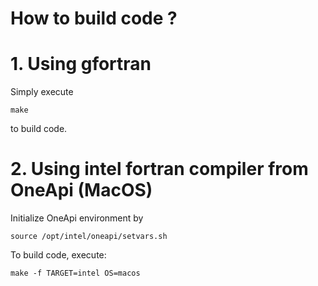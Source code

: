 # How to build code ?
# 1. Using gfortran
Simply execute 
```
make
``` 
to build code.

# 2. Using intel fortran compiler from OneApi (MacOS)
Initialize OneApi environment by
```
source /opt/intel/oneapi/setvars.sh
```
To build code, execute:
```
make -f TARGET=intel OS=macos
```
